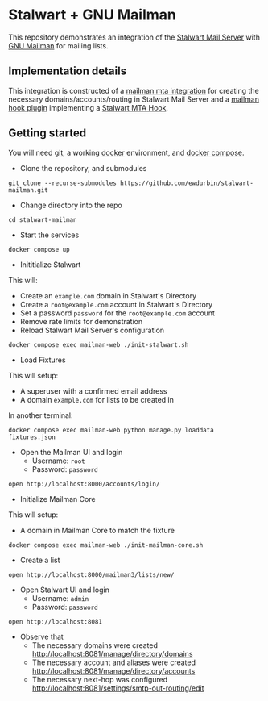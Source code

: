 # Stalwart + GNU Mailman

This repository demonstrates an integration of the
[Stalwart Mail Server](https://stalw.art/docs/get-started)
with
[GNU Mailman](https://docs.mailman3.org/projects/mailman/en/latest/)
for mailing lists.

## Implementation details

This integration is constructed of a
[mailman mta integration](mailman_stalwart/mta/stalwart.py)
for creating the necessary domains/accounts/routing in Stalwart Mail Server and a
[mailman hook plugin](mailman_stalwart/rest.py) implementing a
[Stalwart MTA Hook](https://stalw.art/docs/api/mta-hooks/overview).

## Getting started

You will need
[git](https://git-scm.com),
a working [docker](https://docs.docker.com) environment,
and [docker compose](https://docs.docker.com/compose/).

* Clone the repository, and submodules

```
git clone --recurse-submodules https://github.com/ewdurbin/stalwart-mailman.git
```

* Change directory into the repo

```
cd stalwart-mailman
```

* Start the services

```
docker compose up
```

* Inititialize Stalwart

This will:
  - Create an `example.com` domain in Stalwart's Directory
  - Create a `root@example.com` account in Stalwart's Directory
  - Set a password `password` for the `root@example.com` account
  - Remove rate limits for demonstration
  - Reload Stalwart Mail Server's configuration

```
docker compose exec mailman-web ./init-stalwart.sh
```

* Load Fixtures

This will setup:
  - A superuser with a confirmed email address
  - A domain `example.com` for lists to be created in

In another terminal:

```
docker compose exec mailman-web python manage.py loaddata fixtures.json
```

* Open the Mailman UI and login
  * Username: `root`
  * Password: `password`

```
open http://localhost:8000/accounts/login/
```

* Initialize Mailman Core

This will setup:
  - A domain in Mailman Core to match the fixture

```
docker compose exec mailman-web ./init-mailman-core.sh
```


* Create a list

```
open http://localhost:8000/mailman3/lists/new/
```

* Open Stalwart UI and login
  * Username: `admin`
  * Password: `password`

```
open http://localhost:8081
```

* Observe that
  * The necessary domains were created <http://localhost:8081/manage/directory/domains>
  * The necessary account and aliases were created <http://localhost:8081/manage/directory/accounts>
  * The necessary next-hop was configured <http://localhost:8081/settings/smtp-out-routing/edit>
